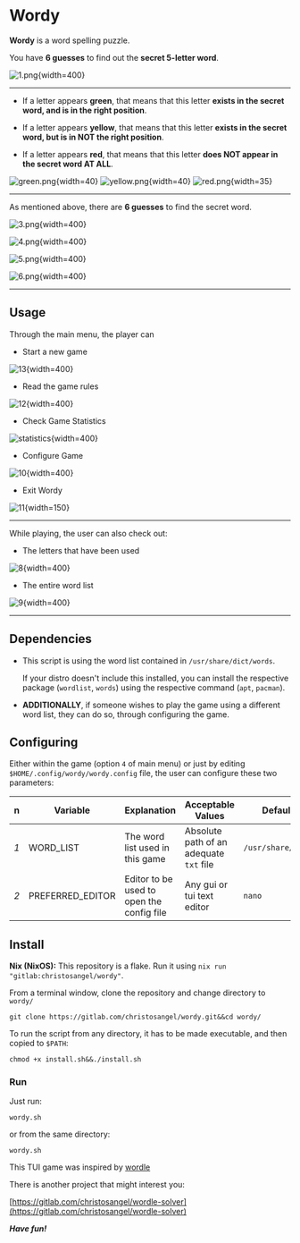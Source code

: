 # Wordy

**Wordy** is a word spelling puzzle.

You have **6 guesses** to find out the **secret 5-letter word**.

![1.png](png/1.png){width=400}

---
- If a letter appears **green**, that means that this letter **exists in the secret word, and is in the right position**.

- If a letter appears **yellow**, that means that this letter **exists in the secret word, but is in NOT the right position**.

- If a letter appears **red**, that means that this letter **does NOT appear in the secret word AT ALL**.

![green.png](png/green.png){width=40}
![yellow.png](png/yellow.png){width=40}
![red.png](png/red.png){width=35}

---

As mentioned above, there are **6 guesses** to find the secret word.

![3.png](png/3.png){width=400}

![4.png](png/4.png){width=400}

![5.png](png/5.png){width=400}

![6.png](png/6.png){width=400}



---

## Usage

Through the main menu, the player can

- Start a new game

![13](png/13.png){width=400}

- Read the game rules

![12](png/2.png){width=400}

- Check Game Statistics

![statistics](png/7.png){width=400}

- Configure Game

![10](png/10.png){width=400}

- Exit Wordy

![11](png/11.png){width=150}

---
While playing, the user can also check out:

- The letters that have been used

![8](png/8.png){width=400}

- The entire word list

![9](png/9.png){width=400}

---

## Dependencies

* This script is using the word list contained in `/usr/share/dict/words`.

  If your distro doesn't include this installed, you can install the respective package (`wordlist`, `words`) using the respective command (`apt`, `pacman`).

* **ADDITIONALLY**, if someone wishes to play the game using a different word list, they can do so, through configuring the game.

## Configuring

Either within the game (option `4` of main menu) or just by editing `$HOME/.config/wordy/wordy.config` file, the user can configure these two parameters:

|n|Variable|Explanation| Acceptable Values|Default Value|
|---|---|---|---|---|
|_1_| WORD_LIST|The word list used in this game|Absolute path of an adequate `txt` file|`/usr/share/dict/words`|
|_2_|PREFERRED_EDITOR |Editor to be used to open the config file|Any gui or tui text editor|`nano`|




## Install

**Nix (NixOS):**
This repository is a flake. Run it using ```nix run "gitlab:christosangel/wordy"```.

From a terminal window, clone the repository and change directory to `wordy/`

```
git clone https://gitlab.com/christosangel/wordy.git&&cd wordy/
```

To run the script from any directory, it has to be made executable, and then copied to `$PATH`:

```
chmod +x install.sh&&./install.sh
```

### Run

Just run:

```
wordy.sh
```
or from the same directory:

```
wordy.sh
```

This TUI game was inspired by [wordle](https://www.nytimes.com/games/wordle/index.html)

There is another project that might interest you:

[https://gitlab.com/christosangel/wordle-solver](https://gitlab.com/christosangel/wordle-solver)


***Have fun!***
